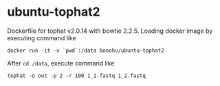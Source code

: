 # ubuntu-tophat2
Dockerfile for tophat v2.0.14 with bowtie 2.2.5.
Loading docker image by executing command like

```docker run -it -v `pwd`:/data bonohu/ubuntu-tophat2```

After ```cd /data```, execute command like

```tophat -o out -p 2 -r 100 1_1.fastq 1_2.fastq```
